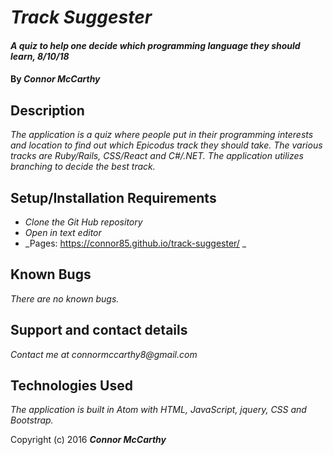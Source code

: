 # _Track Suggester_

#### _A quiz to help one decide which programming language they should learn, 8/10/18_

#### By _**Connor McCarthy**_

## Description

_The application is a quiz where people put in their programming interests and location to find out which Epicodus track they should take. The various tracks are Ruby/Rails, CSS/React and C#/.NET. The application utilizes branching to decide the best track._

## Setup/Installation Requirements

* _Clone the Git Hub repository_
* _Open in text editor_
* _Pages: https://connor85.github.io/track-suggester/ _

## Known Bugs

_There are no known bugs._

## Support and contact details

_Contact me at connormccarthy8@gmail.com_

## Technologies Used

_The application is built in Atom with HTML, JavaScript, jquery, CSS and Bootstrap._

Copyright (c) 2016 **_Connor McCarthy_**
